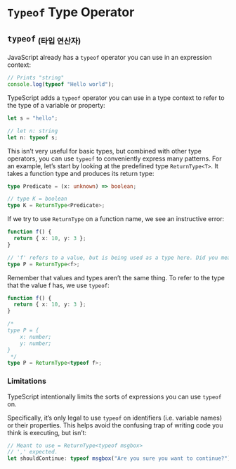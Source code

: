 `Typeof` Type Operator
======================

## `typeof` <sub>(타입 연산자)</sub>
JavaScript already has a `typeof` operator you can use in an expression context:
```ts
// Prints "string"
console.log(typeof "Hello world");
```

TypeScript adds a `typeof` operator you can use in a type context to refer to the type of a variable or property:
```ts
let s = "hello";

// let n: string
let n: typeof s;
```

This isn’t very useful for basic types, but combined with other type operators, you can use `typeof` to conveniently express many patterns. For an example, let’s start by looking at the predefined type `ReturnType<T>`. It takes a function type and produces its return type:
```ts
type Predicate = (x: unknown) => boolean;

// type K = boolean
type K = ReturnType<Predicate>;
```

If we try to use `ReturnType` on a function name, we see an instructive error:
```ts
function f() {
  return { x: 10, y: 3 };
}

// 'f' refers to a value, but is being used as a type here. Did you mean 'typeof f'?
type P = ReturnType<f>;
```

Remember that values and types aren’t the same thing. To refer to the type that the value f has, we use `typeof`:
```ts
function f() {
  return { x: 10, y: 3 };
}

/*
type P = {
    x: number;
    y: number;
}
 */
type P = ReturnType<typeof f>;

```

### Limitations
TypeScript intentionally limits the sorts of expressions you can use `typeof` on.

Specifically, it’s only legal to use `typeof` on identifiers (i.e. variable names) or their properties. This helps avoid the confusing trap of writing code you think is executing, but isn’t:
```ts
// Meant to use = ReturnType<typeof msgbox>
// ',' expected.
let shouldContinue: typeof msgbox("Are you sure you want to continue?");
```
